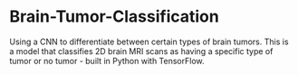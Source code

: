 # Brain-Tumor-Classification
Using a CNN to differentiate between certain types of brain tumors. This is a model that classifies 2D brain MRI scans as having a specific type of tumor or no tumor - built in Python with TensorFlow.
